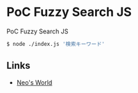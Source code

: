 # PoC Fuzzy Search JS

PoC Fuzzy Search JS

```bash
$ node ./index.js '検索キーワード'
```


## Links

- [Neo's World](https://neos21.net/)
